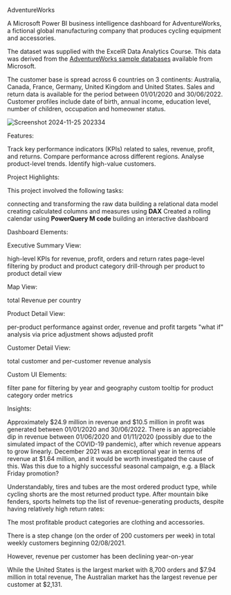 AdventureWorks

A Microsoft Power BI business intelligence dashboard for AdventureWorks, a fictional global manufacturing company that produces cycling equipment and accessories.

The dataset was supplied with the ExcelR Data Analytics Course. This data was derived from the [AdventureWorks sample databases](https://learn.microsoft.com/en-us/sql/samples/adventureworks-install-configure) available from Microsoft.

The customer base is spread across 6 countries on 3 continents: Australia, Canada, France, Germany, United Kingdom and United States. Sales and return data is available for the period between 01/01/2020 and 30/06/2022. Customer profiles include date of birth, annual income, education level, number of children, occupation and homeowner status. 

![Screenshot 2024-11-25 202334](https://github.com/user-attachments/assets/c23fd4bb-724a-46c0-906d-7bd8b93ca621)


Features:

Track key performance indicators (KPIs) related to sales, revenue, profit, and returns.
Compare performance across different regions.
Analyse product-level trends.
Identify high-value customers.

Project Highlights:

This project involved the following tasks:

connecting and transforming the raw data 
building a relational data model
creating calculated columns and measures using **DAX**
Created a rolling calendar using **PowerQuery M code**
building an interactive dashboard

Dashboard Elements:

Executive Summary View:

high-level KPIs for revenue, profit, orders and return rates
page-level filtering by product and product category
drill-through per product to product detail view

Map View:

total Revenue per country

Product Detail View:

per-product performance against order, revenue and profit targets
"what if" analysis via price adjustment shows adjusted profit

Customer Detail View:

total customer and per-customer revenue analysis

Custom UI Elements:

filter pane for filtering by year and geography
custom tooltip for product category order metrics

Insights:

Approximately $24.9 million in revenue and $10.5 million in profit was generated between 01/01/2020 and 30/06/2022. There is an appreciable dip in revenue between 01/06/2020 and 01/11/2020 (possibly due to the simulated impact of the COVID-19 pandemic), after which revenue appears to grow linearly. December 2021 was an exceptional year in terms of revenue at $1.64 million, and it would be worth investigated the cause of this. Was this due to a highly successful seasonal campaign, e.g. a Black Friday promotion?

Understandably, tires and tubes are the most ordered product type, while cycling shorts are the most returned product type. After mountain bike fenders, sports helmets top the list of revenue-generating products, despite having relatively high return rates:

The most profitable product categories are clothing and accessories.

There is a step change (on the order of 200 customers per week) in total weekly customers beginning 02/08/2021.

However, revenue per customer has been declining year-on-year

While the United States is the largest market with 8,700 orders and $7.94 million in total revenue, The Australian market has the largest revenue per customer at $2,131.
